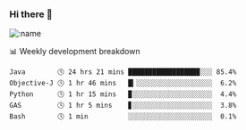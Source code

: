 ### Hi there 👋

<!--
**lv2020/lv2020** is a ✨ _special_ ✨ repository because its `README.md` (this file) appears on your GitHub profile.

Here are some ideas to get you started:

- 🔭 I’m currently working on ...
- 🌱 I’m currently learning ...
- 👯 I’m looking to collaborate on ...
- 🤔 I’m looking for help with ...
- 💬 Ask me about ...
- 📫 How to reach me: ...
- 😄 Pronouns: ...
- ⚡ Fun fact: ...
-->
![:name](https://count.getloli.com/get/@:lv2020)
 <!-- waka-box start -->
📊 Weekly development breakdown
```text
Java        🕓 24 hrs 21 mins █████████████████▉░░░ 85.4%
Objective-J 🕓 1 hr 46 mins   █▎░░░░░░░░░░░░░░░░░░░  6.2%
Python      🕓 1 hr 15 mins   ▉░░░░░░░░░░░░░░░░░░░░  4.4%
GAS         🕓 1 hr 5 mins    ▊░░░░░░░░░░░░░░░░░░░░  3.8%
Bash        🕓 1 min          ░░░░░░░░░░░░░░░░░░░░░  0.1%
```
<!-- Powered by https://github.com/YouEclipse/waka-box-go . -->
<!-- waka-box end -->
